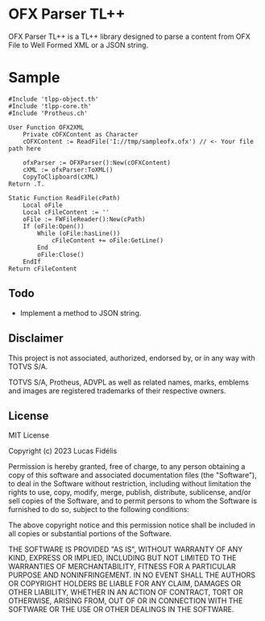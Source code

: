 # OFX Parser TL++

OFX Parser TL++ is a TL++ library designed to parse a content from OFX File to Well Formed XML or a JSON string.

# Sample

```
#Include 'tlpp-object.th'
#Include 'tlpp-core.th'
#Include 'Protheus.ch'

User Function OFX2XML
    Private cOFXContent as Character
    cOFXContent := ReadFile('I://tmp/sampleofx.ofx') // <- Your file path here 

    ofxParser := OFXParser():New(cOFXContent)
    cXML := ofxParser:ToXML()
    CopyToClipboard(cXML)
Return .T.

Static Function ReadFile(cPath)
    Local oFile
    Local cFileContent := ''
    oFile := FWFileReader():New(cPath)
    If (oFile:Open())
        While (oFile:hasLine())
            cFileContent += oFile:GetLine()
        End
        oFile:Close()
    EndIf
Return cFileContent
```

## Todo

* Implement a method to JSON string.

## Disclaimer

This project is not associated, authorized, endorsed by, or in any way with TOTVS S/A.

TOTVS S/A, Protheus, ADVPL as well as related names, marks, emblems and images are registered trademarks of their respective owners.

## License

MIT License

Copyright (c) 2023 Lucas Fidélis

Permission is hereby granted, free of charge, to any person obtaining a copy
of this software and associated documentation files (the "Software"), to deal
in the Software without restriction, including without limitation the rights
to use, copy, modify, merge, publish, distribute, sublicense, and/or sell
copies of the Software, and to permit persons to whom the Software is
furnished to do so, subject to the following conditions:

The above copyright notice and this permission notice shall be included in all
copies or substantial portions of the Software.

THE SOFTWARE IS PROVIDED "AS IS", WITHOUT WARRANTY OF ANY KIND, EXPRESS OR
IMPLIED, INCLUDING BUT NOT LIMITED TO THE WARRANTIES OF MERCHANTABILITY,
FITNESS FOR A PARTICULAR PURPOSE AND NONINFRINGEMENT. IN NO EVENT SHALL THE
AUTHORS OR COPYRIGHT HOLDERS BE LIABLE FOR ANY CLAIM, DAMAGES OR OTHER
LIABILITY, WHETHER IN AN ACTION OF CONTRACT, TORT OR OTHERWISE, ARISING FROM,
OUT OF OR IN CONNECTION WITH THE SOFTWARE OR THE USE OR OTHER DEALINGS IN THE
SOFTWARE.